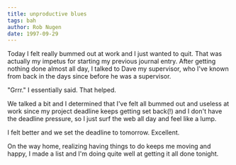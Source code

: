 ```yaml
---
title: unproductive blues
tags: bah
author: Rob Nugen
date: 1997-09-29
---
```


<p>
Today I felt really bummed out at work and I just wanted to quit. That was actually my impetus for starting my previous journal entry. After getting nothing done almost all day, I talked to Dave my supervisor, who I've known from back in the days since before he was a supervisor.
<p>
"Grrr." I essentially said. That helped.
<p>
We talked a bit and I determined that I've felt all bummed out and useless at work since my project deadline keeps getting set back(!) and I don't have the deadline pressure, so I just surf the web all day and feel like a lump.
<p>
I felt better and we set the deadline to tomorrow. Excellent.
<p>
On the way home, realizing having things to do keeps me moving and happy, I made a list and I'm doing quite well at getting it all done tonight.
<p>

